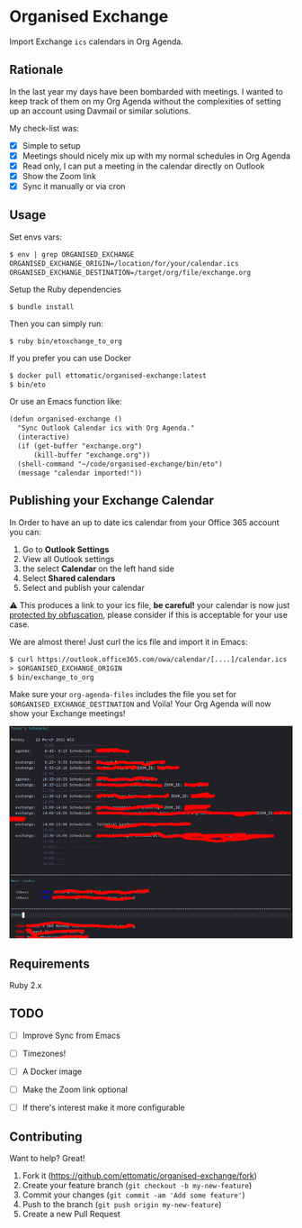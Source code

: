 # Organised Exchange
Import Exchange `ics` calendars in Org Agenda.

## Rationale
In the last year my days have been bombarded with meetings. I wanted to keep track of them on my Org Agenda without the complexities of setting up an account using Davmail or similar solutions.

My check-list was:
- [x] Simple to setup
- [x] Meetings should nicely mix up with my normal schedules in Org Agenda
- [x] Read only, I can put a meeting in the calendar directly on Outlook
- [x] Show the Zoom link
- [x] Sync it manually or via cron

## Usage

Set envs vars:

```shell
$ env | grep ORGANISED_EXCHANGE
ORGANISED_EXCHANGE_ORIGIN=/location/for/your/calendar.ics
ORGANISED_EXCHANGE_DESTINATION=/target/org/file/exchange.org
```

Setup the Ruby dependencies
```shell
$ bundle install
```

Then you can simply run:

```
$ ruby bin/etoxchange_to_org
```

If you prefer you can use Docker
```shell
$ docker pull ettomatic/organised-exchange:latest
$ bin/eto
```

Or use an Emacs function like:

```emacs
(defun organised-exchange ()
  "Sync Outlook Calendar ics with Org Agenda."
  (interactive)
  (if (get-buffer "exchange.org")
      (kill-buffer "exchange.org"))
  (shell-command "~/code/organised-exchange/bin/eto")
  (message "calendar imported!"))
```


## Publishing your Exchange Calendar

In Order to have an up to date ics calendar from your Office 365 account you can:
1. Go to **Outlook Settings**
2. View all Outlook settings
3. the select **Calendar** on the left hand side
4. Select **Shared calendars**
5. Select and publish your calendar

:warning: This produces a link to your ics file, **be careful!** your calendar is now just [protected by obfuscation](https://support.microsoft.com/en-us/office/introduction-to-publishing-internet-calendars-a25e68d6-695a-41c6-a701-103d44ba151d), please consider if this is acceptable for your use case.

We are almost there! Just curl the ics file and import it in Emacs:
```
$ curl https://outlook.office365.com/owa/calendar/[....]/calendar.ics > $ORGANISED_EXCHANGE_ORIGIN
$ bin/exchange_to_org
```

Make sure your `org-agenda-files` includes the file you set for `$ORGANISED_EXCHANGE_DESTINATION` and Voila! Your Org Agenda will now show your Exchange meetings!

![Screenshot](img/org-agenda.png)

## Requirements

Ruby 2.x

## TODO

- [ ] Improve Sync from Emacs
- [ ] Timezones!
- [ ] A Docker image
- [ ] Make the Zoom link optional
- [ ] If there's interest make it more configurable


## Contributing

Want to help? Great!
1. Fork it (<https://github.com/ettomatic/organised-exchange/fork>)
2. Create your feature branch (`git checkout -b my-new-feature`)
3. Commit your changes (`git commit -am 'Add some feature'`)
4. Push to the branch (`git push origin my-new-feature`)
5. Create a new Pull Request
